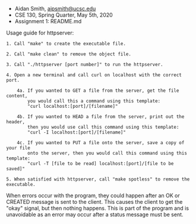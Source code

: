  * Aidan Smith, aipsmith@ucsc.edu            
 * CSE 130, Spring Quarter, May 5th, 2020 
 * Assignment 1: README.md                   

 Usage guide for httpserver:

	1. Call "make" to create the executable file.

	2. Call "make clean" to remove the object file.

	3. Call "./httpserver [port number]" to run the httpserver.

	4. Open a new terminal and call curl on localhost with the correct port.

		4a. If you wanted to GET a file from the server, get the file content, 
		    you would call this a command using this template: 
		    "curl localhost:[port]/[filename]"

		4b. If you wanted to HEAD a file from the server, print out the header, 
		    then you would use call this command using this template:
		    "curl -I localhost:[port]/[filename]"

		4c. If you wanted to PUT a file onto the server, save a copy of your file 
		    onto the server, then you would call this command using this template:
		    "curl -T [file to be read] localhost:[port]/[file to be saved]"

	5. When satisfied with httpserver, call "make spotless" to remove the executable.

 When errors occur with the program, they could happen after an OK or CREATED message is
 sent to the client. This causes the client to get the "okay" signal, but then nothing
 happens. This is part of the program and is unavoidable as an error may occur after a
 status message must be sent.
